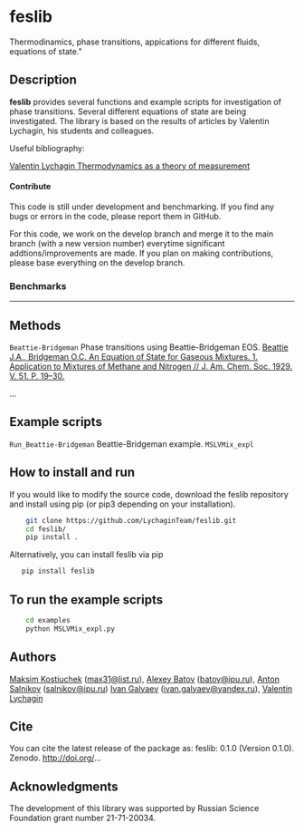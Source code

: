 # feslib
Thermodinamics, phase transitions, appications for different fluids, equations of state."

## Description

**feslib** provides several functions and example scripts for investigation of phase transitions.
Several different equations of state are being investigated.
The library is based on the results of articles by Valentin Lychagin, his students and colleagues.

Useful bibliography:

 [Valentin Lychagin Thermodynamics as a theory of measurement](https://doi.org/10.1016/j.geomphys.2021.104430)



#### Contribute
This code is still under development and benchmarking. If you find any bugs or errors in the code, please report them in GitHub.

For this code, we work on the develop branch and merge it to the main branch (with a new version number) everytime significant addtions/improvements are made. If you plan on making contributions, please base everything on the develop branch.

### Benchmarks
---

## Methods
`Beattie-Bridgeman` Phase transitions using Beattie-Bridgeman EOS.
 [Beattie J.A., Bridgeman O.C. An Equation of State for Gaseous Mixtures. 1. Application to Mixtures of Methane and Nitrogen // J. Am. Chem. Soc. 1929. V. 51. P. 19–30.](https://doi.org/10.1021/ja01376a003)

...

## Example scripts
`Run_Beattie-Bridgeman` Beattie-Bridgeman example.
`MSLVMix_expl` 

## How to install and run
If you would like to modify the source code, download the feslib repository and install using pip (or pip3 depending on your installation).
```bash
    git clone https://github.com/LychaginTeam/feslib.git
    cd feslib/
    pip install .
```
Alternatively, you can install feslib via pip
```bash
   pip install feslib
```

## To run the example scripts
```bash
    cd examples
    python MSLVMix_expl.py
```

## Authors
[Maksim Kostiuchek](https://www.ipu.ru/node/47150) (max31@list.ru),
[Alexey Batov](https://www.ipu.ru/node/82) (batov@ipu.ru),
[Anton Salnikov](https://www.ipu.ru/staff/salnikov) (salnikov@ipu.ru)
[Ivan Galyaev](https://www.ipu.ru/node/49970) (ivan.galyaev@yandex.ru),
[Valentin Lychagin](https://www.ipu.ru/node/457)

## Cite
You can cite the latest release of the package as:
feslib: 0.1.0 (Version 0.1.0). Zenodo. http://doi.org/...

## Acknowledgments
The development of this library was supported by Russian Science Foundation grant number 21-71-20034.
